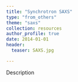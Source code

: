 ```yaml
---
title: "Synchrotron SAXS"
type: "from_others"
theme: "saxs"
collection: resources
author_profile: true
date: 2014-01-01
header:
  teaser: SAXS.jpg

---
```

<p align= "justify">

Description
